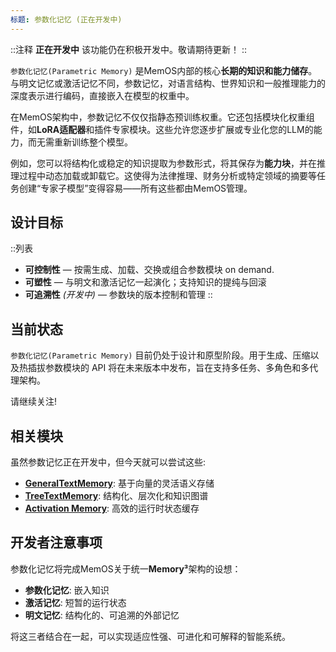```yaml
---
标题: 参数化记忆 (正在开发中)
---
```


::注释
**正在开发中**
该功能仍在积极开发中。敬请期待更新！
::

`参数化记忆(Parametric Memory)` 是MemOS内部的核心**长期的知识和能力储存**。与明文记忆或激活记忆不同，参数记忆，对语言结构、世界知识和一般推理能力的深度表示进行编码，直接嵌入在模型的权重中。

在MemOS架构中，参数记忆不仅仅指静态预训练权重。它还包括模块化权重组件，如**LoRA适配器**和插件专家模块。这些允许您逐步扩展或专业化您的LLM的能力，而无需重新训练整个模型。

例如，您可以将结构化或稳定的知识提取为参数形式，将其保存为**能力块**，并在推理过程中动态加载或卸载它。这使得为法律推理、财务分析或特定领域的摘要等任务创建“专家子模型”变得容易——所有这些都由MemOS管理。


## 设计目标

::列表
-  **可控制性** — 按需生成、加载、交换或组合参数模块
   on demand.
-  **可塑性** — 与明文和激活记忆一起演化；支持知识的提纯与回滚
-  **可追溯性** *(开发中)* — 参数块的版本控制和管理
::

## 当前状态

`参数化记忆(Parametric Memory)` 目前仍处于设计和原型阶段。用于生成、压缩以及热插拔参数模块的 API 将在未来版本中发布，旨在支持多任务、多角色和多代理架构。

请继续关注!


## 相关模块

虽然参数记忆正在开发中，但今天就可以尝试这些:
- **[GeneralTextMemory](/modules/memories/general_textual_memory)**: 基于向量的灵活语义存储
- **[TreeTextMemory](/modules/memories/tree_textual_memory)**: 结构化、层次化和知识图谱
- **[Activation Memory](/modules/memories/kv_cache_memory)**: 高效的运行时状态缓存

## 开发者注意事项

参数化记忆将完成MemOS关于统一**Memory³**架构的设想：
- **参数化记忆**: 嵌入知识
- **激活记忆**: 短暂的运行状态
- **明文记忆**: 结构化的、可追溯的外部记忆

将这三者结合在一起，可以实现适应性强、可进化和可解释的智能系统。
